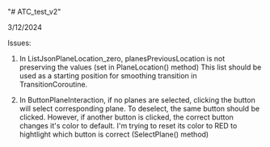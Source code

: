 "# ATC_test_v2" 

3/12/2024

Issues:

1) In ListJsonPlaneLocation_zero, planesPreviousLocation is not preserving the values (set in PlaneLocation() method)
This list should be used as a starting position for smoothing transition in TransitionCoroutine.

2) In ButtonPlaneInteraction, if no planes are selected, clicking the button will select corresponding plane. To deselect, the same button should be clicked. However, if another button is clicked, the correct button changes it's color to default. I'm trying to reset its color to RED to hightlight which button is correct (SelectPlane() method)